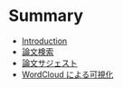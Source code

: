 # Summary

* [Introduction](README.md)
* [論文検索](works/search.md)
* [論文サジェスト](works/related-papers.md)
* [WordCloud による可視化](works/word-cloud.md)